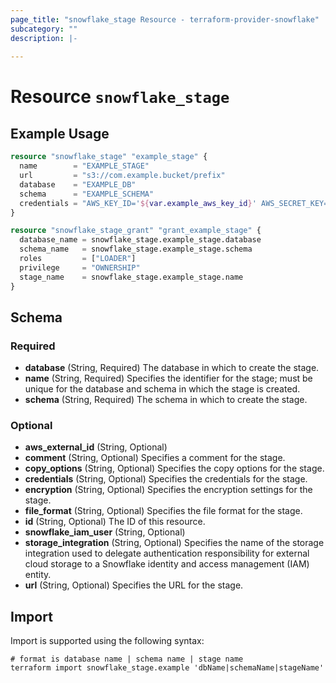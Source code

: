 ```yaml
---
page_title: "snowflake_stage Resource - terraform-provider-snowflake"
subcategory: ""
description: |-
  
---
```


# Resource `snowflake_stage`



## Example Usage

```terraform
resource "snowflake_stage" "example_stage" {
  name        = "EXAMPLE_STAGE"
  url         = "s3://com.example.bucket/prefix"
  database    = "EXAMPLE_DB"
  schema      = "EXAMPLE_SCHEMA"
  credentials = "AWS_KEY_ID='${var.example_aws_key_id}' AWS_SECRET_KEY='${var.example_aws_secret_key}'"
}

resource "snowflake_stage_grant" "grant_example_stage" {
  database_name = snowflake_stage.example_stage.database
  schema_name   = snowflake_stage.example_stage.schema
  roles         = ["LOADER"]
  privilege     = "OWNERSHIP"
  stage_name    = snowflake_stage.example_stage.name
}
```

## Schema

### Required

- **database** (String, Required) The database in which to create the stage.
- **name** (String, Required) Specifies the identifier for the stage; must be unique for the database and schema in which the stage is created.
- **schema** (String, Required) The schema in which to create the stage.

### Optional

- **aws_external_id** (String, Optional)
- **comment** (String, Optional) Specifies a comment for the stage.
- **copy_options** (String, Optional) Specifies the copy options for the stage.
- **credentials** (String, Optional) Specifies the credentials for the stage.
- **encryption** (String, Optional) Specifies the encryption settings for the stage.
- **file_format** (String, Optional) Specifies the file format for the stage.
- **id** (String, Optional) The ID of this resource.
- **snowflake_iam_user** (String, Optional)
- **storage_integration** (String, Optional) Specifies the name of the storage integration used to delegate authentication responsibility for external cloud storage to a Snowflake identity and access management (IAM) entity.
- **url** (String, Optional) Specifies the URL for the stage.

## Import

Import is supported using the following syntax:

```shell
# format is database name | schema name | stage name
terraform import snowflake_stage.example 'dbName|schemaName|stageName'
```
